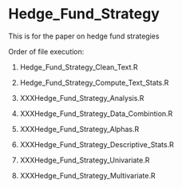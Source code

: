 Hedge_Fund_Strategy
===================

This is for the paper on hedge fund strategies

Order of file execution:

  1. Hedge_Fund_Strategy_Clean_Text.R
  2. Hedge_Fund_Strategy_Compute_Text_Stats.R
  
  3. XXXHedge_Fund_Strategy_Analysis.R
  4. XXXHedge_Fund_Strategy_Data_Combintion.R
  5. XXXHedge_Fund_Strategy_Alphas.R
  6. XXXHedge_Fund_Strategy_Descriptive_Stats.R
  7. XXXHedge_Fund_Strategy_Univariate.R
  8. XXXHedge_Fund_Strategy_Multivariate.R